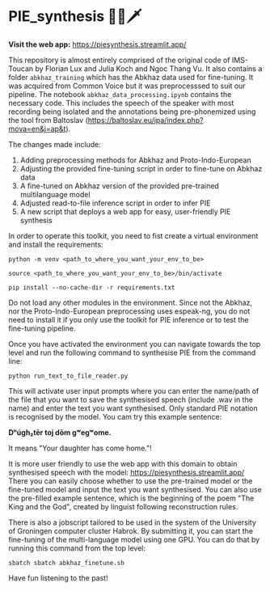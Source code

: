 # PIE_synthesis 📜🏺🗡️
**Visit the web app:** https://piesynthesis.streamlit.app/

This repository is almost entirely comprised of the original code of IMS-Toucan by Florian Lux and Julia Koch and Ngoc Thang Vu. It also contains a folder `abkhaz_training` which has the Abkhaz data used for fine-tuning. It was acquired from Common Voice but it was preprocesssed to suit our pipeline. The notebook `abkhaz_data_processing.ipynb` contains the necessary code. This includes the speech of the speaker with most recording being isolated and the annotations being pre-phonemized using the tool from Baltoslav (https://baltoslav.eu/ipa/index.php?mova=en&j=ap&t).

The changes made include:
1. Adding preprocessing methods for Abkhaz and Proto-Indo-European
2. Adjusting the provided fine-tuning script in order to fine-tune on Abkhaz data
3. A fine-tuned on Abkhaz version of the provided pre-trained multilanguage model
4. Adjusted read-to-file inference script in order to infer PIE
5. A new script that deploys a web app for easy, user-friendly PIE synthesis

In order to operate this toolkit, you need to fist create a virtual environment and install the requirements:
```
python -m venv <path_to_where_you_want_your_env_to_be>

source <path_to_where_you_want_your_env_to_be>/bin/activate

pip install --no-cache-dir -r requirements.txt
```
Do not load any other modules in the environment. Since not the Abkhaz, nor the Proto-Indo-European preprocessing uses espeak-ng, you do not need to install it if you only use the toolkit for
PIE inference or to test the fine-tuning pipeline.

Once you have activated the environment you can navigate towards the top level and run the following command to synthesise PIE from the command line:
```
python run_text_to_file_reader.py
```
This will activate user input prompts where you can enter the name/path of the file that you want to save the synthesised speech (include .wav in the name)
and enter the text you want synthesised. Only standard PIE notation is recognised by the model. You cam try this example sentence:

**Dʰúɡh₂tēr toj dōm gʷegʷome.**

It means "Your daughter has come home."!

It is more user friendly to use the web app with this domain to obtain synthesised speech with the model: https://piesynthesis.streamlit.app/
There you can easily choose whether to use the pre-trained model or the fine-tuned model and input the text you want synthesised. You can also use
the pre-filled example sentence, which is the beginning of the poem "The King and the God", created by linguist following reconstruction rules.

There is also a jobscript tailored to be used in the system of the University of Groningen computer cluster Habrok. By submitting it, you can start
the fine-tuning of the multi-language model using one GPU. You can do that by running this command from the top level:
```
sbatch sbatch abkhaz_finetune.sh
```
Have fun listening to the past!
